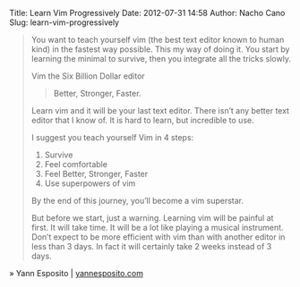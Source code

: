 Title: Learn Vim Progressively
Date: 2012-07-31 14:58
Author: Nacho Cano
Slug: learn-vim-progressively

> You want to teach yourself vim (the best text editor known to human
> kind) in the fastest way possible. This my way of doing it. You start
> by learning the minimal to survive, then you integrate all the tricks
> slowly.
>
> Vim the Six Billion Dollar editor
>
> > Better, Stronger, Faster.
>
> Learn vim and it will be your last text editor. There isn’t any better
> text editor that I know of. It is hard to learn, but incredible to
> use.
>
> I suggest you teach yourself Vim in 4 steps:
>
> 1.  Survive
> 2.  Feel comfortable
> 3.  Feel Better, Stronger, Faster
> 4.  Use superpowers of vim
>
> By the end of this journey, you’ll become a vim superstar.
>
> But before we start, just a warning. Learning vim will be painful at
> first. It will take time. It will be a lot like playing a musical
> instrument. Don’t expect to be more efficient with vim than with
> another editor in less than 3 days. In fact it will certainly take 2
> weeks instead of 3 days.

» Yann Esposito | [yannesposito.com][]

  [yannesposito.com]: http://yannesposito.com/Scratch/en/blog/Learn-Vim-Progressively/
    "Learn Vim Progressively"
